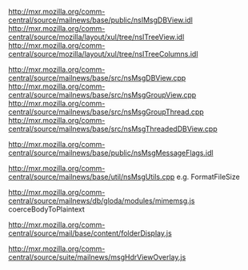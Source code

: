 http://mxr.mozilla.org/comm-central/source/mailnews/base/public/nsIMsgDBView.idl
http://mxr.mozilla.org/comm-central/source/mozilla/layout/xul/tree/nsITreeView.idl
http://mxr.mozilla.org/comm-central/source/mozilla/layout/xul/tree/nsITreeColumns.idl


http://mxr.mozilla.org/comm-central/source/mailnews/base/src/nsMsgDBView.cpp
http://mxr.mozilla.org/comm-central/source/mailnews/base/src/nsMsgGroupView.cpp
http://mxr.mozilla.org/comm-central/source/mailnews/base/src/nsMsgGroupThread.cpp
http://mxr.mozilla.org/comm-central/source/mailnews/base/src/nsMsgThreadedDBView.cpp

http://mxr.mozilla.org/comm-central/source/mailnews/base/public/nsMsgMessageFlags.idl


http://mxr.mozilla.org/comm-central/source/mailnews/base/util/nsMsgUtils.cpp
e.g. FormatFileSize

http://mxr.mozilla.org/comm-central/source/mailnews/db/gloda/modules/mimemsg.js
coerceBodyToPlaintext

http://mxr.mozilla.org/comm-central/source/mail/base/content/folderDisplay.js

http://mxr.mozilla.org/comm-central/source/suite/mailnews/msgHdrViewOverlay.js